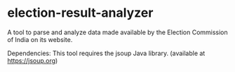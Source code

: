 # election-result-analyzer
A tool to parse and analyze data made available by the Election Commission of India on its website. 

Dependencies: This tool requires the jsoup Java library. (available at https://jsoup.org)
